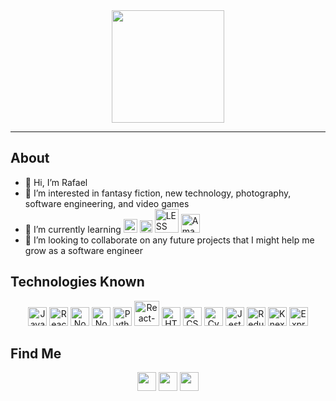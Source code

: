 <div align='center'> 
  <a href="https://retrofittsportfolio.vercel.app/"><img src="https://retrofittsportfolio.vercel.app/static/media/logo1.aad9e671.png" width="180"></a>
</div>

---
## About
  - 👋 Hi, I’m Rafael
  - 👀 I’m interested in fantasy fiction, new technology, photography, software engineering, and video games
  - 🌱 I’m currently learning 
    <a href="https://www.typescriptlang.org/"><img src="https://raw.githubusercontent.com/get-icon/geticon/master/icons/typescript-icon.svg" width="22" title="TypeScript"></a>
    <a href="https://sass-lang.com/"><img src="https://raw.githubusercontent.com/get-icon/geticon/fc0f660daee147afb4a56c64e12bde6486b73e39/icons/node-sass.svg" width="20" title="SASS"></a>
    <a href="https://lesscss.org/"><img src="https://raw.githubusercontent.com/get-icon/geticon/fc0f660daee147afb4a56c64e12bde6486b73e39/icons/less.svg" width="38" title="LESS"></a>
    <a href="https://aws.amazon.com/"><img src="https://raw.githubusercontent.com/get-icon/geticon/fc0f660daee147afb4a56c64e12bde6486b73e39/icons/aws.svg" width="30" title="Amazon Web Services"></a>
  - 💞️ I’m looking to collaborate on any future projects that I might help me grow as a software engineer 


## Technologies Known
<div align="center">
  <a href="https://www.javascript.com/"><img src="https://raw.githubusercontent.com/get-icon/geticon/fc0f660daee147afb4a56c64e12bde6486b73e39/icons/javascript.svg" width="30" title="JavaScript"></a>
  <a href="https://reactjs.org/"><img src="https://raw.githubusercontent.com/get-icon/geticon/fc0f660daee147afb4a56c64e12bde6486b73e39/icons/react.svg" width="30" title="React.js"></a>
  <a href="https://nodejs.org/en/"><img src="https://raw.githubusercontent.com/get-icon/geticon/fc0f660daee147afb4a56c64e12bde6486b73e39/icons/nodejs-icon.svg" width="30" title="Node.js"></a>
  <a href="https://nodemon.io/"><img src="https://raw.githubusercontent.com/get-icon/geticon/fc0f660daee147afb4a56c64e12bde6486b73e39/icons/nodemon.svg" width="30" title="Nodemon"></a>
    <a href="https://www.python.org/"><img src="https://raw.githubusercontent.com/get-icon/geticon/fc0f660daee147afb4a56c64e12bde6486b73e39/icons/python.svg" width="30" title="Python"></a>
    <a href="https://reactrouter.com/"><img src="https://raw.githubusercontent.com/get-icon/geticon/fc0f660daee147afb4a56c64e12bde6486b73e39/icons/react-router.svg" width="40" title="React-Router"></a>
  <a href="https://html.spec.whatwg.org/multipage/"><img src="https://raw.githubusercontent.com/get-icon/geticon/fc0f660daee147afb4a56c64e12bde6486b73e39/icons/html-5.svg" width="30" title="HTML5"></a>
  <a href="https://www.w3.org/TR/CSS/"><img src="https://raw.githubusercontent.com/get-icon/geticon/fc0f660daee147afb4a56c64e12bde6486b73e39/icons/css-3.svg" width="30" title="CSS3"></a>
  <a href="https://www.cypress.io/"><img src="https://github.com/get-icon/geticon/blob/master/icons/cypress.svg" width="30" title="Cypress"></a>
  <a href="https://jestjs.io/"><img src="https://raw.githubusercontent.com/get-icon/geticon/fc0f660daee147afb4a56c64e12bde6486b73e39/icons/jest.svg" width="30" title="Jest"></a>
  <a href="https://redux.js.org/"><img src="https://raw.githubusercontent.com/get-icon/geticon/fc0f660daee147afb4a56c64e12bde6486b73e39/icons/redux.svg" width="30" title="Redux"></a>
  <a href="https://knexjs.org/"><img src="https://raw.githubusercontent.com/get-icon/geticon/fc0f660daee147afb4a56c64e12bde6486b73e39/icons/knex.svg" width="30" title="Knex.js"></a>
  <a href="https://expressjs.com/"><img src="https://raw.githubusercontent.com/get-icon/geticon/fc0f660daee147afb4a56c64e12bde6486b73e39/icons/express.svg" width="30" title="Express.js"></a>
<!--   <a href=""><img src="" width="30" title=""></a>
  <a href=""><img src="" width="30" title=""></a>
  <a href=""><img src="" width="30" title=""></a>
  <a href=""><img src="" width="30" title=""></a>
  <a href=""><img src="" width="30" title=""></a>
  <a href=""><img src="" width="30" title=""></a>
  <a href=""><img src="" width="30" title=""></a>
  <a href=""><img src="" width="30" title=""></a>
  <a href=""><img src="" width="30" title=""></a>
  <a href=""><img src="" width="30" title=""></a>
  <a href=""><img src="" width="30" title=""></a> -->
</div>


## Find Me 

<!---
Retrofitt/Retrofitt is a ✨ special ✨ repository because its `README.md` (this file) appears on your GitHub profile.
You can click the Preview link to take a look at your changes.
--->
<div align="center">
  <a href="https://www.linkedin.com/in/rafael-mendoza-29a142215/"><img src="https://camo.githubusercontent.com/c8a9c5b414cd812ad6a97a46c29af67239ddaeae08c41724ff7d945fb4c047e5/68747470733a2f2f6564656e742e6769746875622e696f2f537570657254696e7949636f6e732f696d616765732f7376672f6c696e6b6564696e2e737667" width="30"></a>
  <a href="https://twitter.com/retrofit_io"><img src="https://camo.githubusercontent.com/35b0b8bfbd8840f35607fb56ad0a139047fd5d6e09ceb060c5c6f0a5abd1044c/68747470733a2f2f6564656e742e6769746875622e696f2f537570657254696e7949636f6e732f696d616765732f7376672f747769747465722e737667" width="30"></a>
  <a href="https://www.instagram.com/retrofit.io/"><img src="https://camo.githubusercontent.com/c9dacf0f25a1489fdbc6c0d2b41cda58b77fa210a13a886d6f99e027adfbd358/68747470733a2f2f6564656e742e6769746875622e696f2f537570657254696e7949636f6e732f696d616765732f7376672f696e7374616772616d2e737667" width="30"></a>

</div>
<!-- <a href="></a> -->
<!-- <img src="" width="30"> -->

